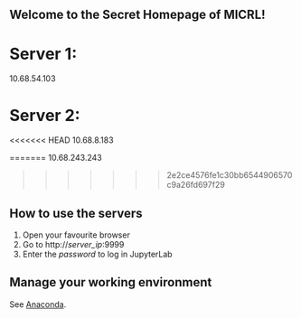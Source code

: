 ## Welcome to the Secret Homepage of MICRL!
# Server 1:
10.68.54.103
# Server 2:
<<<<<<< HEAD
10.68.8.183





=======
10.68.243.243
>>>>>>> 2e2ce4576fe1c30bb6544906570c9a26fd697f29

## How to use the servers
1. Open your favourite browser
2. Go to http://*server_ip*:9999
3. Enter the *password* to log in JupyterLab

## Manage your working environment
See [Anaconda](https://www.anaconda.com/distribution/).
